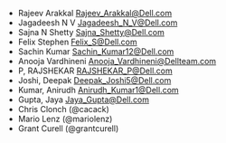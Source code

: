 * Rajeev Arakkal <Rajeev_Arakkal@Dell.com>
* Jagadeesh N V <Jagadeesh_N_V@Dell.com>
* Sajna N Shetty <Sajna_Shetty@Dell.com>
* Felix Stephen <Felix_S@Dell.com>
* Sachin Kumar <Sachin_Kumar12@Dell.com>
* Anooja Vardhineni <Anooja_Vardhineni@Dellteam.com>
* P, RAJSHEKAR <RAJSHEKAR_P@Dell.com>
* Joshi, Deepak <Deepak_Joshi5@Dell.com>
* Kumar, Anirudh <Anirudh_Kumar1@Dell.com>
* Gupta, Jaya <Jaya_Gupta@Dell.com>
* Chris Clonch (@cacack)
* Mario Lenz (@mariolenz)
* Grant Curell (@grantcurell)